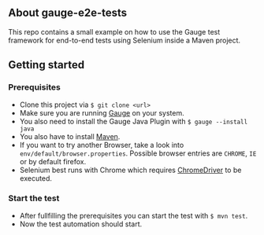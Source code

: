 ## About gauge-e2e-tests

This repo contains a small example on how to use the Gauge test framework for end-to-end tests using Selenium inside a Maven project.

## Getting started

### Prerequisites

* Clone this project via `$ git clone <url>`
* Make sure you are running [Gauge](http://getgauge.io/get-started/index.html) on your system.
* You also need to install the Gauge Java Plugin with `$ gauge --install java`
* You also have to install [Maven](https://maven.apache.org/download.cgi).
* If you want to try another Browser, take a look into `env/default/browser.properties`. Possible browser entries are `CHROME`, `IE` or by default firefox.
* Selenium best runs with Chrome which requires [ChromeDriver](https://sites.google.com/a/chromium.org/chromedriver/) to be executed.

### Start the test

* After fullfilling the prerequisites you can start the test with `$ mvn test`.
* Now the test automation should start.
